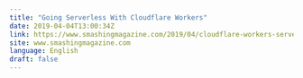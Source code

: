 ```yaml
---
title: "Going Serverless With Cloudflare Workers"
date: 2019-04-04T13:00:34Z
link: https://www.smashingmagazine.com/2019/04/cloudflare-workers-serverless/
site: www.smashingmagazine.com
language: English
draft: false
---
```

